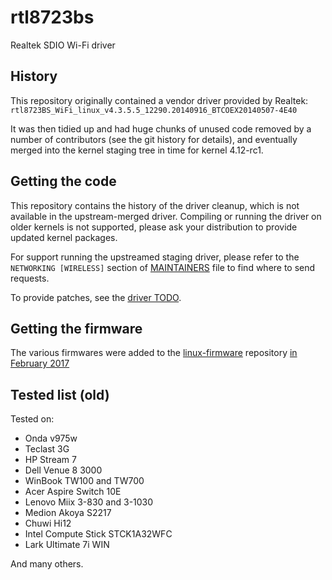 # rtl8723bs
Realtek SDIO Wi-Fi driver

## History

This repository originally contained a vendor driver provided by Realtek:
`rtl8723BS_WiFi_linux_v4.3.5.5_12290.20140916_BTCOEX20140507-4E40`

It was then tidied up and had huge chunks of unused code removed by a number
of contributors (see the git history for details), and eventually merged into
the kernel staging tree in time for kernel 4.12-rc1.

## Getting the code

This repository contains the history of the driver cleanup, which is not
available in the upstream-merged driver. Compiling or running the
driver on older kernels is not supported, please ask your distribution to
provide updated kernel packages.

For support running the upstreamed staging driver, please refer to the
`NETWORKING [WIRELESS]` section of
[MAINTAINERS](https://git.kernel.org/pub/scm/linux/kernel/git/torvalds/linux.git/tree/MAINTAINERS) file to find where to send requests.

To provide patches, see the [driver TODO](https://git.kernel.org/pub/scm/linux/kernel/git/torvalds/linux.git/tree/drivers/staging/rtl8723bs/TODO).

## Getting the firmware

The various firmwares were added to the [linux-firmware](https://git.kernel.org/pub/scm/linux/kernel/git/firmware/linux-firmware.git/) repository [in February 2017](https://git.kernel.org/pub/scm/linux/kernel/git/firmware/linux-firmware.git/commit/?id=28b9f21e555c6c0d28e954c76ec3e22ba487b1c7)

## Tested list (old)

Tested on:
- Onda v975w
- Teclast 3G
- HP Stream 7
- Dell Venue 8 3000
- WinBook TW100 and TW700
- Acer Aspire Switch 10E
- Lenovo Miix 3-830 and 3-1030
- Medion Akoya S2217
- Chuwi Hi12
- Intel Compute Stick STCK1A32WFC
- Lark Ultimate 7i WIN

And many others.
